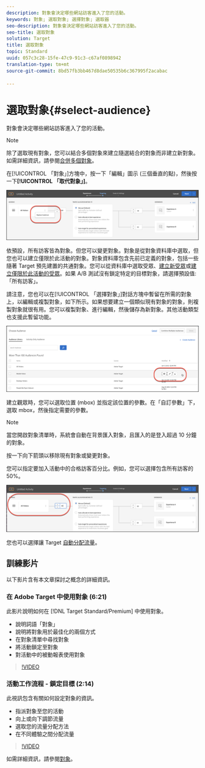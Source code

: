 ```yaml
---
description: 對象會決定哪些網站訪客進入了您的活動。
keywords: 對象; 選取對象; 選擇對象; 選取器
seo-description: 對象會決定哪些網站訪客進入了您的活動。
seo-title: 選取對象
solution: Target
title: 選取對象
topic: Standard
uuid: 057c3c28-15fe-47c9-91c3-c67af0898942
translation-type: tm+mt
source-git-commit: 8bd57fb3bb467d8dae50535b6c367995f2acabac

---
```



# 選取對象{#select-audience}

對象會決定哪些網站訪客進入了您的活動。

>[!NOTE]
>
>除了選取現有對象，您可以結合多個對象來建立隨選結合的對象而非建立新對象。如需詳細資訊，請參閱[合併多個對象](../../../c-target/combining-multiple-audiences.md#concept_A7386F1EA4394BD2AB72399C225981E5)。

在[!UICONTROL 「對象」]方塊中，按一下「編輯」圖示 (三個垂直的點)，然後按一下&#x200B;**[!UICONTROL 「取代對象」]**。

![取代受眾選項](/help/c-activities/t-test-ab/t-test-create-ab/assets/replace-audience.png)

依預設，所有訪客皆為對象。但您可以變更對象。對象是從對象資料庫中選取，但您也可以建立僅限於此活動的對象。對象資料庫包含先前已定義的對象，包括一些隨著 Target 預先建置的共通對象。您可以從資料庫中選取受眾、[建立新受眾](../../../c-target/c-audiences/create-audience.md#task_1D507519D3AD4390B507F188BD294DC1)或[建立僅限於此活動的受眾](../../../c-target/creating-activity-only-audience.md#concept_A6BADCF530ED4AE1852E677FEBE68483)。如果 A/B 測試沒有鎖定特定的目標對象，請選擇預設值:「所有訪客」。

請注意，您也可以在[!UICONTROL 「選擇對象」]對話方塊中暫留在所需的對象上，以編輯或複製對象，如下所示。如果想要建立一個類似現有對象的對象，則複製對象就很有用。您可以複製對象、進行編輯，然後儲存為新對象。其他活動類型也支援此暫留功能。

![受眾暫留](/help/c-activities/t-test-ab/t-test-create-ab/assets/audience_picker_hover-new.png)

建立觀眾時，您可以選取位置 (mbox) 並指定該位置的參數。在「自訂參數」下，選取 mbox，然後指定需要的參數。

>[!NOTE]
>
>當您開啟對象清單時，系統會自動在背景匯入對象，且匯入的是登入超過 10 分鐘的對象。

按一下向下箭頭以移除現有對象或變更對象。

您可以指定要加入活動中的合格訪客百分比。例如，您可以選擇包含所有訪客的 50%。

![受眾百分比](/help/c-activities/t-test-ab/t-test-create-ab/assets/audperc-new.png)

您也可以選擇讓 Target [自動分配流量](../../../c-activities/automated-traffic-allocation/automated-traffic-allocation.md#concept_A1407678796B4C569E94CBA8A9F7F5D4)。

## 訓練影片

以下影片含有本文章探討之概念的詳細資訊。

### 在 Adobe Target 中使用對象 (6:21)

此影片說明如何在 [!DNL Target Standard/Premium] 中使用對象。

* 說明詞語「對象」
* 說明將對象用於最佳化的兩個方式
* 在對象清單中尋找對象
* 將活動鎖定至對象
* 對活動中的被動報表使用對象

>[!VIDEO](https://video.tv.adobe.com/v/17398?captions=chi_hant)

### 活動工作流程 - 鎖定目標 (2:14)

此視訊包含有關如何設定對象的資訊。

* 指派對象至您的活動
* 向上或向下調節流量
* 選取您的流量分配方法
* 在不同體驗之間分配流量

>[!VIDEO](https://video.tv.adobe.com/v/17385?captions=chi_hant)

如需詳細資訊，請參閱[對象](../../../c-target/c-audiences/audiences.md#concept_65BE870D290E412D8BBF557EEA67C271)。
